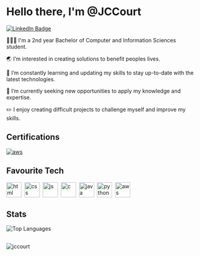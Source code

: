 <div id="header">
  <h1>Hello there, I'm @JCCourt</h1>
</div>

  <div id="badges">
  <a href="https://www.linkedin.com/in/jack-courtenay/">
  <p><img src="https://img.shields.io/badge/LinkedIn-blue?style=for-the-badge&logo=linkedin&logoColor=white" alt="LinkedIn Badge"/> </p>

  </a>

<div>
  <p>👨🏻‍💻 I'm a 2nd year Bachelor of Computer and Information Sciences student.</p>
  <p>🌏 I’m interested in creating solutions to benefit peoples lives.</p>
  <p>🌱 I’m constantly learning and updating my skills to stay up-to-date with the latest technologies.</p>
  <p>💼 I’m currently seeking new opportunities to apply my knowledge and expertise.</p>
  <p>✏️ I enjoy creating difficult projects to challenge myself and improve my skills.</p>
</div>

<div id="certifications">
  <h2>Certifications</h2>
  <p><a href="https://www.credly.com/badges/4317695a-ad92-44cf-b3b6-9566d3f356de/public_url"> 
  <img src="https://github.com/JCCourt/JCCourt/assets/156492869/ffe0a660-66f2-46d5-8dd8-c951221f9111" alt="aws">
  </a></p>
</div>

<div id="favourite tech">
  <h2>Favourite Tech</h2>
  <img src="https://cdn.jsdelivr.net/gh/devicons/devicon/icons/html5/html5-original.svg" title="HTML" alt="html" width="40" height="40"/>&nbsp;
  <img src="https://cdn.jsdelivr.net/gh/devicons/devicon/icons/css3/css3-original.svg" title="CSS" alt="css" width="40" height="40"/>&nbsp;
  <img src="https://cdn.jsdelivr.net/gh/devicons/devicon@latest/icons/javascript/javascript-original.svg" title="JS" alt="js" width="40" height="40"/>&nbsp;
  <img src="https://cdn.jsdelivr.net/gh/devicons/devicon/icons/c/c-original.svg" title="C" alt="c" width="40" height="40"/>&nbsp;
  <img src="https://cdn.jsdelivr.net/gh/devicons/devicon/icons/java/java-original.svg" title="JAVA" alt="java" width="40" height="40"/>&nbsp;
  <img src="https://cdn.jsdelivr.net/gh/devicons/devicon/icons/python/python-original.svg" title="Python" alt="python" width="40" height="40"/>&nbsp;          
  <img src="https://cdn.jsdelivr.net/gh/devicons/devicon@latest/icons/amazonwebservices/amazonwebservices-original-wordmark.svg" title="AWS" alt="aws" width="40" height="40"/>&nbsp;
  <div>

<div id="stats">
  <h2>Stats</h2>
  <p><img src="https://github-readme-stats.vercel.app/api/top-langs/?username=JCCourt&layout=compact&theme=vision-friendly-dark" alt="Top Languages"/></p>
</div>

<div id="Extras">
  <h2></h2>
  <p><img src="https://komarev.com/ghpvc/?username=jccourt&label=Profile%20views&color=0e75b6&style=flat" alt="jccourt"/></p>
</div>

